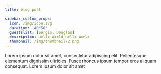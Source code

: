 ```yaml
---
title: blog post

sidebar_custom_props:
  icon: /img/icon.svg
  duration: '40:50'
  guestslist: [Sergio, Douglas]
  description: Hello World Hello World
  thumbnail: /img/thumbnail-2.png
---
```


Lorem ipsum dolor sit amet, consectetur adipiscing elit. Pellentesque elementum dignissim ultricies. Fusce rhoncus ipsum tempor eros aliquam consequat. Lorem ipsum dolor sit amet
